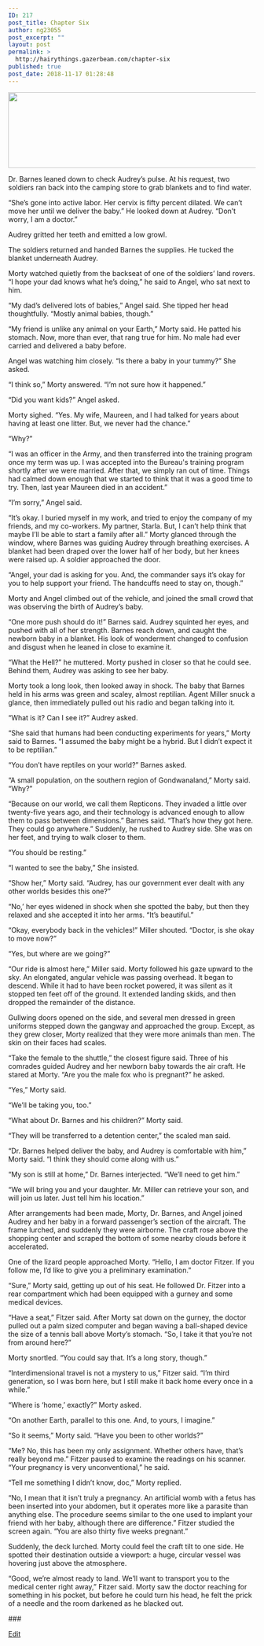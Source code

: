 ```yaml
---
ID: 217
post_title: Chapter Six
author: ng23055
post_excerpt: ""
layout: post
permalink: >
  http://hairythings.gazerbeam.com/chapter-six
published: true
post_date: 2018-11-17 01:28:48
---
```

<p><img src="http://hairythings.gazerbeam.com/wp-content/uploads/2018/11/null-2.png" width="624" height="154" alt="" title=""></p>
<p></p>
<p>Dr. Barnes leaned down to check Audrey’s pulse. At his request, two soldiers ran back into the camping store to grab blankets and to find water.</p>
<p>“She’s gone into active labor. Her cervix is fifty percent dilated. We can’t move her until we deliver the baby.” He looked down at Audrey. “Don’t worry, I am a doctor.”</p>
<p>Audrey gritted her teeth and emitted a low growl.</p>
<p>The soldiers returned and handed Barnes the supplies. He tucked the blanket underneath Audrey.</p>
<p>Morty watched quietly from the backseat of one of the soldiers’ land rovers. “I hope your dad knows what he’s doing,” he said to Angel, who sat next to him.</p>
<p>“My dad’s delivered lots of babies,” Angel said. She tipped her head thoughtfully. “Mostly animal babies, though.”</p>
<p>“My friend is unlike any animal on your Earth,” Morty said. He patted his stomach. Now, more than ever, that rang true for him. No male had ever carried and delivered a baby before.</p>
<p>Angel was watching him closely. “Is there a baby in your tummy?” She asked.</p>
<p>“I think so,” Morty answered. “I’m not sure how it happened.”</p>
<p>“Did you want kids?” Angel asked.</p>
<p>Morty sighed. “Yes. My wife, Maureen, and I had talked for years about having at least one litter. But, we never had the chance.”</p>
<p>“Why?”</p>
<p>“I was an officer in the Army, and then transferred into the training program once my term was up. I was accepted into the Bureau's training program shortly after we were married. After that, we simply ran out of time. Things had calmed down enough that we started to think that it was a good time to try. Then, last year Maureen died in an accident.”</p>
<p>“I’m sorry,” Angel said.</p>
<p>“It’s okay. I buried myself in my work, and tried to enjoy the company of my friends, and my co-workers. My partner, Starla. But, I can’t help think that maybe I’ll be able to start a family after all.” Morty glanced through the window, where Barnes was guiding Audrey through breathing exercises. A blanket had been draped over the lower half of her body, but her knees were raised up. A soldier approached the door.</p>
<p>“Angel, your dad is asking for you. And, the commander says it’s okay for you to help support your friend. The handcuffs need to stay on, though.”</p>
<p>Morty and Angel climbed out of the vehicle, and joined the small crowd that was observing the birth of Audrey’s baby.</p>
<p>“One more push should do it!” Barnes said. Audrey squinted her eyes, and pushed with all of her strength. Barnes reach down, and caught the newborn baby in a blanket. His look of wonderment changed to confusion and disgust when he leaned in close to examine it.</p>
<p>“What the Hell?” he muttered. Morty pushed in closer so that he could see. Behind them, Audrey was asking to see her baby.</p>
<p>Morty took a long look, then looked away in shock. The baby that Barnes held in his arms was green and scaley, almost reptilian. Agent Miller snuck a glance, then immediately pulled out his radio and began talking into it.</p>
<p>“What is it? Can I see it?” Audrey asked.</p>
<p>“She said that humans had been conducting experiments for years,” Morty said to Barnes. “I assumed the baby might be a hybrid. But I didn’t expect it to be reptilian.” </p>
<p>“You don’t have reptiles on your world?” Barnes asked.</p>
<p>“A small population, on the southern region of Gondwanaland,” Morty said. “Why?”</p>
<p>“Because on our world, we call them Repticons. They invaded a little over twenty-five years ago, and their technology is advanced enough to allow them to pass between dimensions.” Barnes said. “That’s how they got here. They could go anywhere.” Suddenly, he rushed to Audrey side. She was on her feet, and trying to walk closer to them.</p>
<p>“You should be resting.”</p>
<p>“I wanted to see the baby,” She insisted.</p>
<p>“Show her,” Morty said. “Audrey, has our government ever dealt with any other worlds besides this one?”</p>
<p>“No,’ her eyes widened in shock when she spotted the baby, but then they relaxed and she accepted it into her arms. “It’s beautiful.” </p>
<p>“Okay, everybody back in the vehicles!” Miller shouted. “Doctor, is she okay to move now?”</p>
<p>“Yes, but where are we going?”</p>
<p>“Our ride is almost here,” Miller said. Morty followed his gaze upward to the sky. An elongated, angular vehicle was passing overhead. It began to descend. While it had to have been rocket powered, it was silent as it stopped ten feet off of the ground. It extended landing skids, and then dropped the remainder of the distance.</p>
<p>Gullwing doors opened on the side, and several men dressed in green uniforms stepped down the gangway and approached the group. Except, as they grew closer, Morty realized that they were more animals than men. The skin on their faces had scales.</p>
<p>“Take the female to the shuttle,” the closest figure said. Three of his comrades guided Audrey and her newborn baby towards the air craft. He stared at Morty. “Are you the male fox who is pregnant?” he asked.</p>
<p>“Yes,” Morty said.</p>
<p>“We’ll be taking you, too.”</p>
<p>“What about Dr. Barnes and his children?” Morty said.</p>
<p>“They will be transferred to a detention center,” the scaled man said.</p>
<p>“Dr. Barnes helped deliver the baby, and Audrey is comfortable with him,” Morty said. “I think they should come along with us.”</p>
<p>“My son is still at home,” Dr. Barnes interjected. “We’ll need to get him.”</p>
<p>“We will bring you and your daughter. Mr. Miller can retrieve your son, and will join us later. Just tell him his location.”</p>
<p>After arrangements had been made, Morty, Dr. Barnes, and Angel joined Audrey and her baby in a forward passenger’s section of the aircraft. The frame lurched, and suddenly they were airborne. The craft rose above the shopping center and scraped the bottom of some nearby clouds before it accelerated.</p>
<p>One of the lizard people approached Morty. “Hello, I am doctor Fitzer. If you follow me, I’d like to give you a preliminary examination.”</p>
<p>“Sure,” Morty said, getting up out of his seat. He followed Dr. Fitzer into a rear compartment which had been equipped with a gurney and some medical devices.</p>
<p>“Have a seat,” Fitzer said. After Morty sat down on the gurney, the doctor pulled out a palm sized computer and began waving a ball-shaped device the size of a tennis ball above Morty’s stomach. “So, I take it that you’re not from around here?”</p>
<p>Morty snortled. “You could say that. It’s a long story, though.”</p>
<p>“Interdimensional travel is not a mystery to us,” Fitzer said. “I’m third generation, so I was born here, but I still make it back home every once in a while.”</p>
<p>“Where is ‘home,’ exactly?” Morty asked.</p>
<p>“On another Earth, parallel to this one. And, to yours, I imagine.”</p>
<p>“So it seems,” Morty said. “Have you been to other worlds?”</p>
<p>“Me? No, this has been my only assignment. Whether others have, that’s really beyond me.” Fitzer paused to examine the readings on his scanner. “Your pregnancy is very unconventional,” he said.</p>
<p>“Tell me something I didn’t know, doc,” Morty replied.</p>
<p>“No, I mean that it isn’t truly a pregnancy. An artificial womb with a fetus has been inserted into your abdomen, but it operates more like a parasite than anything else. The procedure seems similar to the one used to implant your friend with her baby, although there are difference.” Fitzer studied the screen again. “You are also thirty five weeks pregnant.”</p>
<p>Suddenly, the deck lurched. Morty could feel the craft tilt to one side. He spotted their destination outside a viewport: a huge, circular vessel was hovering just above the atmosphere.</p>
<p>“Good, we’re almost ready to land. We’ll want to transport you to the medical center right away,” Fitzer said. Morty saw the doctor reaching for something in his pocket, but before he could turn his head, he felt the prick of a needle and the room darkened as he blacked out.</p>
<p>###</p>
<p><a href="https://docs.google.com/document/d/1RDX4idzk4tTFWOHjo9SoL7KY1c91b4WuweP4L_TRQP8/edit?usp=sharing">Edit</a></p>
